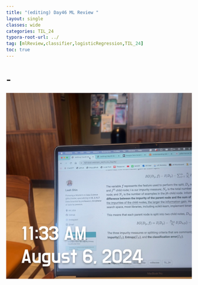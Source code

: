 ```yaml
---
title: "(editing) Day46 ML Review "
layout: single
classes: wide
categories: TIL_24
typora-root-url: ../
tag: [mlReview,classifier,logisticRegression,TIL_24]
toc: true 
---
```


# -

![IMG_1486](/images/2024-08-06-TIL24_Day47/IMG_1486.JPG)

<br><br>

